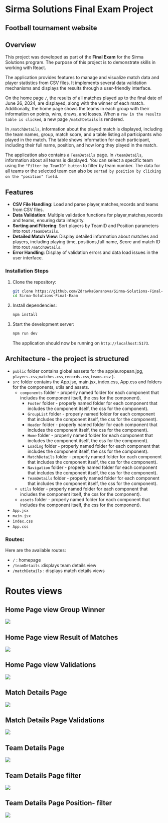 # Sirma Solutions Final Exam Project

## Football tournament website 

## Overview

This project was developed as part of the **Final Exam** for the Sirma Solutions program. The purpose of this project is to demonstrate skills in working with React.

The application provides features to manage and visualize match data and player statistics from CSV files. It implements several data validation mechanisms and displays the results through a user-friendly interface.

On the home page `/`, the results of all matches played up to the final date of June 26, 2024, are displayed, along with the winner of each match. Additionally, the home page shows the teams in each group with their information on points, wins, draws, and losses. When a `row in the results table is clicked`, a new page `/matchDetails` is rendered.

In `/matchDetails`, information about the played match is displayed, including the team names, group, match score, and a table listing all participants who played in the match. The table shows information for each participant, including their full name, position, and how long they played in the match.

The application also contains a `TeamDetails` page. In `/teamDetails`, information about all teams is displayed. You can select a specific team using the `"Filter by TeamID" button` to filter by team number. The data for all teams or the selected team can also be `sorted by position by clicking on the "position" field`.

## Features

- **CSV File Handling**: Load and parse player,matches,records  and teams from CSV files.
- **Data Validation**: Multiple validation functions for player,matches,records  and teams, ensuring data integrity.
- **Sorting and Filtering**: Sort players  by TeamID and Position parameters into  rout `/teamDetails`.
- **Detailed Match View**: Display detailed information about matches and players, including playing time, positions,full name, Score and match ID into  rout `/matchDetails`.
- **Error Handling**: Display of validation errors and data load issues in the user interface.


### Installation Steps

1. Clone the repository:

    ```bash
    git clone https://github.com/ZdravkaGoranova/Sirma-Solutions-Final-Exam.git
    cd Sirma-Solutions-Final-Exam
    ```

2. Install dependencies:

    ```bash
    npm install
    ```

3. Start the development server:

    ```bash
    npm run dev
    ```

    The application should now be running on `http://localhost:5173`.


 ## Architecture - the project is structured

 - `public` folder contains global asssets for the app(european.jpg, `players.csv`,`matches.csv`,`records.csv`,`teams.csv`  ).
 - `src` folder contains the App.jsx, main.jsx, index.css, App.css  and folders for the components, utils and assets.
   - `components` folder - properly named folder for each component that includes the component itself, the css  for the component).
     - `Footer` folder - properly named folder for each component that includes the component itself, the css  for the component).
     - `GroupList` folder - properly named folder for each component that includes the component itself, the css  for the component).
     - `Header` folder - properly named folder for each component that includes the component itself, the css  for the component).
     - `Home` folder - properly named folder for each component that includes the component itself, the css  for the component).
     - `Loading` folder - properly named folder for each component that includes the component itself, the css  for the component).
     - `MatchDetails` folder - properly named folder for each component that includes the component itself, the css  for the component).
     - `Navigation` folder - properly named folder for each component that includes the component itself, the css  for the component).
     - `TeamDetails` folder - properly named folder for each component that includes the component itself, the css  for the component).
   - `utils` folder - properly named folder for each component that includes the component itself, the css  for the component).
   - `assets` folder - properly named folder for each component that includes the component itself, the css  for the component).
 - `App.jsx` 
 - `main.jsx`
 - `index.css`
- `App.css`
  
### Routes:

Here are the available routes:

- `/` : homepage 
- `/teamDetails` :displays team details view
- `/matchDetails` : displays match details views

# Routes views

## Home Page view Group Winner
![](/home-groupWinner.jpg)

## Home Page view Result of Matches
![](/home-resultMatches.jpg)

## Home Page view Validations
![](/home-validation.jpg)

## Match Details Page
![](/matchDetails.jpg)

## Match Details Page Validations
![](/matchDetails-validation.jpg)

## Team Details Page
![](/teamDetails.jpg)

## Team Details Page filter
![](/temsDetail-filter.jpg)

## Team Details Page Position- filter
![](/teamsDetails-position-filter.jpg)


